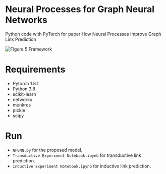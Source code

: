 # Neural Processes for Graph Neural Networks
Python code with PyTorch for paper How Neural Processes Improve Graph Link Prediction

![Figure 5 Framework](https://user-images.githubusercontent.com/64602721/138892297-67883f41-80d7-4abb-9404-4bd46a4670ca.png)

# Requirements
* Pytorch 1.8.1
* Python 3.8
* scikit-learn
* networkx
* munkres
* pickle
* scipy

# Run
* ```NPGNN.py``` for the proposed model.
* ```Transductive Experiment Notebook.ipynb``` for transductive link prediction.
* ```Inductive Experiment Notebook.ipynb``` for inductive link prediction.
